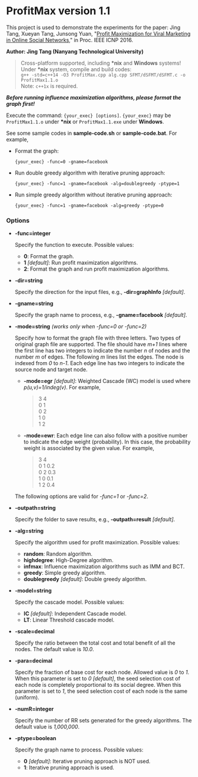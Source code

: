 # ProfitMax version 1.1
This project is used to demonstrate the experiments for the paper: Jing Tang, Xueyan Tang, Junsong Yuan, "[Profit Maximization for Viral Marketing in Online Social Networks,](http://ieeexplore.ieee.org/document/7784445/)" in Proc. IEEE ICNP 2016.

**Author: Jing Tang (Nanyang Technological University)**
> Cross-platform supported, including **\*nix** and **Windows** systems!\
Under **\*nix** system, compile and build codes:\
`g++ -std=c++14 -O3 ProfitMax.cpp alg.cpp SFMT/dSFMT/dSFMT.c -o ProfitMax1.1.o`\
Note: `c++1x` is required.

**_Before running influence maximization algorithms, please format the graph first!_**

Execute the command: `{your_exec} [options]`. `{your_exec}` may be `ProfitMax1.1.o` under **\*nix** or `ProfitMax1.1.exe` under **Windows**.

See some sample codes in **sample-code.sh** or **sample-code.bat**. For example,

- Format the graph: 

	`{your_exec} -func=0 -gname=facebook`

- Run double greedy algorithm with iterative pruning approach:

	`{your_exec} -func=1 -gname=facebook -alg=doublegreedy -ptype=1`

- Run simple greedy algorithm without iterative pruning approach:

	`{your_exec} -func=1 -gname=facebook -alg=greedy -ptype=0`

### Options
- **-func=integer**

	Specify the function to execute. Possible values:
	+ **0**: Format the graph.
	+ **1** *[default]*: Run profit maximization algorithms.
	+ **2**: Format the graph and run profit maximization algorithms.
	
- **-dir=string**

	Specify the direction for the input files, e.g., **-dir=graphInfo** *[default]*.
    
- **-gname=string**
	
	Specify the graph name to process, e.g., **-gname=facebook** *[default]*.
    
- **-mode=string** *(works only when -func=0 or -func=2)*
	
    Specify how to format the graph file with three letters. Two types of original graph file are supported. The file should have *m+1* lines where the first line has two integers to indicate the number *n* of nodes and the number *m* of edges. The following *m* lines list the edges. The node is indexed from *0* to *n-1*. Each edge line has two integers to indicate the source node and target node.
	+ **-mode=egr** *[default]*: Weighted Cascade (WC) model is used where *p(u,v)=1/indeg(v)*. For example,
    	> 3 4\
    	0 1\
    	0 2\
    	1 0\
    	1 2
    
   + **-mode=ewr**: Each edge line can also follow with a positive number to indicate the edge weight (probability). In this case, the probability weight is associated by the given value. For example,
    	> 3 4\
    	0 1 0.2\
    	0 2 0.3\
    	1 0 0.1\
    	1 2 0.4

	The following options are valid for *-func=1* or *-func=2*.

- **-outpath=string**
	
    Specify the folder to save results, e.g., **-outpath=result** *[default]*.
- **-alg=string**
	
    Specify the algorithm used for profit maximization. Possible values:
	+ **random**: Random algorithm.
	+ **highdegree**: High-Degree algorithm.
	+ **infmax**: Influence maximization algorithms such as IMM and BCT.
	+ **greedy**: Simple greedy algorithm.
	+ **doublegreedy** *[default]*: Double greedy algorithm.
	
- **-model=string**
	
    Specify the cascade model. Possible values:
	+ **IC** *[default]*: Independent Cascade model.
	+ **LT**: Linear Threshold cascade model.
	
- **-scale=decimal**
	
    Specify the ratio between the total cost and total benefit of all the nodes. The default value is *10.0*.
    
- **-para=decimal**
	
    Specify the fraction of base cost for each node. Allowed value is *0* to *1*. When this parameter is set to *0* *[default]*, the seed selection cost of each node is completely proportional to its social degree. When this parameter is set to *1*, the seed selection cost of each node is the same (uniform).
    
- **-numR=integer**
	
    Specify the number of RR sets generated for the greedy algorithms. The default value is *1,000,000*.
    
-  **-ptype=boolean**

	Specify the graph name to process. Possible values:
	+ **0** *[default]*: Iterative pruning approach is NOT used.
	+ **1**: Iterative pruning approach is used.
